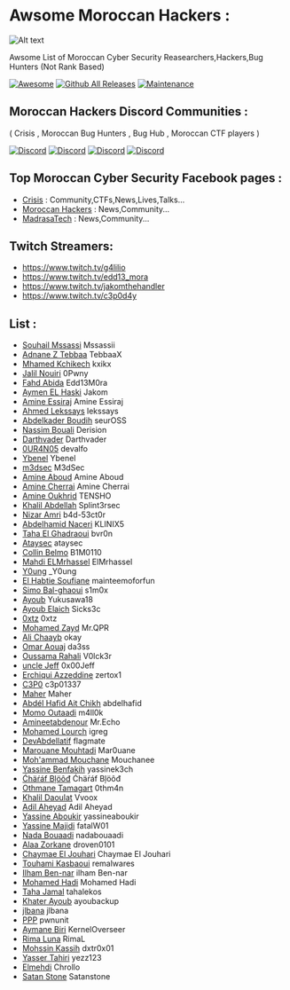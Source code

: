 # Awsome Moroccan Hackers : 

![Alt text](https://raw.githubusercontent.com/adnane-X-tebbaa/imgs/master/MH.png)

Awsome List of Moroccan Cyber Security Reasearchers,Hackers,Bug Hunters 
(Not Rank Based)



[![Awesome](https://awesome.re/badge.svg)](https://awesome.re)
[![Github All Releases](https://img.shields.io/badge/status-active-brightgreen)]()
[![Maintenance](https://img.shields.io/badge/Maintained%3F-yes-green.svg)](https://GitHub.com/Naereen/StrapDown.js/graphs/commit-activity)

## Moroccan Hackers Discord Communities : 
( Crisis , Moroccan Bug Hunters , Bug Hub , Moroccan CTF players ) 

[![Discord](https://img.shields.io/badge/status%20-%F0%9F%94%B4%20up!-brightgreen?label=&logo=discord&logoColor=ffffff&color=7389D8&labelColor=6A7EC2)](https://discord.gg/vja5zQzJ)
[![Discord](https://img.shields.io/badge/status%20-%F0%9F%94%B4%20up!-brightgreen?label=&logo=discord&logoColor=ffffff&color=7389D8&labelColor=6A7EC2)](https://discord.gg/HUHvq6P5kP)
[![Discord](https://img.shields.io/badge/status%20-%F0%9F%94%B4%20up!-brightgreen?label=&logo=discord&logoColor=ffffff&color=7389D8&labelColor=6A7EC2)](https://discord.gg/VMQppH7RdM)
[![Discord](https://img.shields.io/badge/status%20-%F0%9F%94%B4%20up!-brightgreen?label=&logo=discord&logoColor=ffffff&color=7389D8&labelColor=6A7EC2)](https://discord.gg/pjHcGqaNEm)

## Top Moroccan Cyber Security Facebook pages : 

- [Crisis](https://www.facebook.com/Crisi5) :  Community,CTFs,News,Lives,Talks...
- [Moroccan Hackers](https://www.facebook.com/Moroccan.Hack3rs) :  News,Community...
- [MadrasaTech](https://www.facebook.com/MadrasaTech) :  News,Community...

## Twitch Streamers:

- https://www.twitch.tv/g4lilio
- https://www.twitch.tv/edd13_mora
- https://www.twitch.tv/jakomthehandler
- https://www.twitch.tv/c3p0d4y

## List :

- [Souhail Mssassi](https://www.facebook.com/Mssassii) Mssassii
- [Adnane Z Tebbaa](https://twitter.com/TebbaaX) TebbaaX
- [Mhamed Kchikech](https://twitter.com/mhamed_kchikech) kxikx
- [Jalil Nouiri](https://www.facebook.com/abdljalil.nouiri) 0Pwny
- [Fahd Abida](https://www.facebook.com/z3rod4y) Edd13M0ra
- [Aymen EL Haski](https://twitter.com/RyouShin7) Jakom
- [Amine Essiraj](https://twitter.com/EssirajAmine) Amine Essiraj 
- [Ahmed Lekssays](https://twitter.com/lekssays) lekssays
- [Abdelkader Boudih](https://twitter.com/seurOSS) seurOSS
- [Nassim Bouali](https://hackerone.com/derision?type=user) Derision
- [Darthvader](https://twitter.com/darthvader_1337) Darthvader
- [0UR4N05](https://twitter.com/0_n05) devalfo
- [Ybenel](https://twitter.com/_ybenel) Ybenel
- [m3dsec](https://twitter.com/m3dsec) M3dSec
- [Amine Aboud](https://www.facebook.com/a2.amine) Amine Aboud
- [Amine Cherrai](https://twitter.com/AmineCherrai) Amine Cherrai
- [Amine Oukhrid](https://www.facebook.com/amine.oukhrid.7) TENSHO
- [Khalil Abdellah](https://twitter.com/splint3rsec) Splint3rsec
- [Nizar Amri](https://www.facebook.com/nizar.amri.733) b4d-53ct0r 
- [Abdelhamid Naceri](https://twitter.com/KLINIX5) KLINIX5
- [Taha El Ghadraoui](https://twitter.com/bvr0n___) bvr0n
- [Ataysec](https://twitter.com/ataysec) ataysec
- [Collin Belmo](https://twitter.com/belmo01) B1M0110
- [Mahdi ELMrhassel](https://twitter.com/ElMrhassel) ElMrhassel
- [Y0ung](https://twitter.com/Y0ung_MA) _Y0ung
- [El Habtie Soufiane](https://twitter.com/soufianelhabti) mainteemoforfun
- [Simo Bal-ghaoui](https://www.facebook.com/simo.balghaoui) s1m0x
- [Ayoub](https://twitter.com/Yukusawa18) Yukusawa18
- [Ayoub Elaich](https://twitter.com/OriginalSicksec) Sicks3c 
- [0xtz](https://twitter.com/0xtz_52) 0xtz
- [Mohamed Zayd](https://twitter.com/qpr_mr) Mr.QPR
- [Ali Chaayb](https://www.facebook.com/PseudoROX) okay
- [Omar Aouaj](https://www.facebook.com/omar.aouaj.77) da3ss
- [Oussama Rahali](https://twitter.com/ourahali) V0lck3r 
- [uncle Jeff](https://github.com/0x00Jeff) 0x00Jeff
- [Erchiqui Azzeddine](https://www.linkedin.com/in/erchiquiazzeddine/) zertox1
- [C3P0](https://twitter.com/c3p01337) c3p01337
- [Maher](https://twitter.com/azz_maher) Maher
- [Abdél Hafid Ait Chikh](https://twitter.com/hafidaitchikh) abdelhafid
- [Momo Outaadi](https://github.com/m4ll0k) m4ll0k
- [Amineetabdenour](https://github.com/amine123ait) Mr.Echo
- [Mohamed Lourch](https://twitter.com/MohamedLourch) igreg
- [DevAbdellatif](https://twitter.com/DevAbdellatif) flagmate
- [Marouane Mouhtadi](https://twitter.com/Mar0_0uane) Mar0uane
- [Moh'ammad Mouchane](https://www.facebook.com/Mouchanee) Mouchanee
- [Yassine Benfakih](https://twitter.com/yassinek3ch) yassinek3ch
- [Ćhäŕáf Bļöôđ](https://www.facebook.com/bloodaq) Ćhäŕáf Bļöôđ
- [Othmane Tamagart](https://www.facebook.com/0thm4n) 0thm4n
- [Khalil Daoulat](https://www.facebook.com/Daoulat.Khalil) Vvoox
- [Adil Aheyad](https://www.facebook.com/adil.aheyad) Adil Aheyad
- [Yassine Aboukir](https://twitter.com/Yassineaboukir) yassineaboukir
- [Yassine Majidi](https://www.facebook.com/fatalW01) fatalW01
- [Nada Bouaadi](https://www.facebook.com/nadabouaadi) nadabouaadi
- [Alaa Zorkane](https://twitter.com/AlaaZorkane) droven0101
- [Chaymae El Jouhari](https://www.facebook.com/profile.php?id=100007164287318) Chaymae El Jouhari
- [Touhami Kasbaoui](https://www.facebook.com/remalwares) remalwares
- [Ilham Ben-nar](https://www.facebook.com/ilham.ben.7528) ilham Ben-nar
- [Mohamed Hadi](https://www.facebook.com/mohamed.hadi.965580) Mohamed Hadi
- [Taha Jamal](https://www.facebook.com/tahalekos) tahalekos
- [Khater Ayoub](https://www.facebook.com/ayoubackup) ayoubackup
- [jlbana](https://github.com/jlbana/) jlbana
- [PPP](https://twitter.com/pwnunit) pwnunit
- [Aymane Biri](https://github.com/KernelOverseer) KernelOverseer
- [Rima Luna](https://www.facebook.com/rima.lune.754) RimaL
- [Mohssin Kassih](https://twitter.com/KassihMouhssine) dxtr0x01
- [Yasser Tahiri](https://github.com/yezz123) yezz123
- [Elmehdi](https://twitter.com/elmahdibenrs) Chrollo
- [Satan Stone](https://twitter.com/satan_stone) Satanstone
